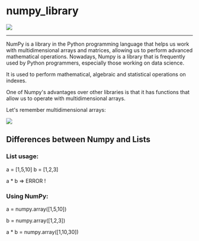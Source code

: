 # numpy_library

<img src="https://miro.medium.com/max/1400/1*qePzd2m_uIPvsozXYh89CQ.png"/>

<hr></hr>

<p>NumPy is a library in the Python programming language that helps us work with multidimensional arrays and matrices, allowing us to perform advanced mathematical operations. Nowadays, Numpy is a library that is frequently used by Python programmers, especially those working on data science.</p>
    
<p>It is used to perform mathematical, algebraic and statistical operations on indexes.</p>

<p>One of Numpy's advantages over other libraries is that it has functions that allow us to operate with multidimensional arrays.</p>

<p>Let's remember multidimensional arrays:</p>



<img src="https://i.stack.imgur.com/NWTQH.png">

<p>
<H2></H2>
<H2>Differences between Numpy and Lists</H2>

<H3>List usage: </H3>

a = [1,5,10]
b = [1,2,3]

a * b => ERROR !
                       
<p><p><p><p>
    
    
<H3>Using NumPy: </H3>

a = numpy.array([1,5,10])
    
b = numpy.array([1,2,3])

a * b = numpy.array([1,10,30])